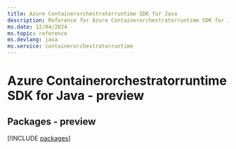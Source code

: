 ```yaml
---
title: Azure Containerorchestratorruntime SDK for Java
description: Reference for Azure Containerorchestratorruntime SDK for Java
ms.date: 12/04/2024
ms.topic: reference
ms.devlang: java
ms.service: containerorchestratorruntime
---
```

# Azure Containerorchestratorruntime SDK for Java - preview
## Packages - preview
[!INCLUDE [packages](containerorchestratorruntime-index.md)]